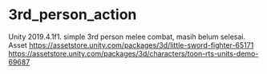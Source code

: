 # 3rd_person_action
Unity 2019.4.1f1. simple 3rd person melee combat, masih belum selesai.
Asset https://assetstore.unity.com/packages/3d/little-sword-fighter-65171
      https://assetstore.unity.com/packages/3d/characters/toon-rts-units-demo-69687
